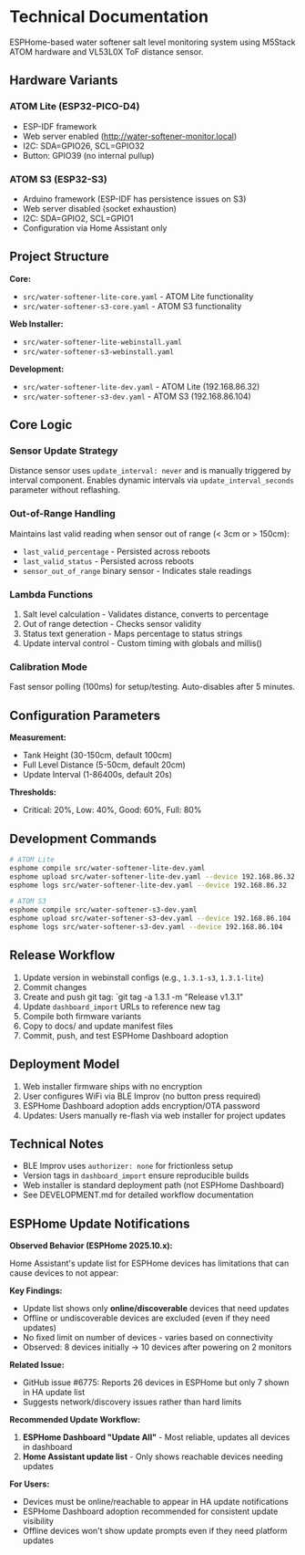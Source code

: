 # Technical Documentation

ESPHome-based water softener salt level monitoring system using M5Stack ATOM hardware and VL53L0X ToF distance sensor.

## Hardware Variants

### ATOM Lite (ESP32-PICO-D4)
- ESP-IDF framework
- Web server enabled (http://water-softener-monitor.local)
- I2C: SDA=GPIO26, SCL=GPIO32
- Button: GPIO39 (no internal pullup)

### ATOM S3 (ESP32-S3)
- Arduino framework (ESP-IDF has persistence issues on S3)
- Web server disabled (socket exhaustion)
- I2C: SDA=GPIO2, SCL=GPIO1
- Configuration via Home Assistant only

## Project Structure

**Core:**
- `src/water-softener-lite-core.yaml` - ATOM Lite functionality
- `src/water-softener-s3-core.yaml` - ATOM S3 functionality

**Web Installer:**
- `src/water-softener-lite-webinstall.yaml`
- `src/water-softener-s3-webinstall.yaml`

**Development:**
- `src/water-softener-lite-dev.yaml` - ATOM Lite (192.168.86.32)
- `src/water-softener-s3-dev.yaml` - ATOM S3 (192.168.86.104)

## Core Logic

### Sensor Update Strategy
Distance sensor uses `update_interval: never` and is manually triggered by interval component. Enables dynamic intervals via `update_interval_seconds` parameter without reflashing.

### Out-of-Range Handling
Maintains last valid reading when sensor out of range (< 3cm or > 150cm):
- `last_valid_percentage` - Persisted across reboots
- `last_valid_status` - Persisted across reboots
- `sensor_out_of_range` binary sensor - Indicates stale readings

### Lambda Functions
1. Salt level calculation - Validates distance, converts to percentage
2. Out of range detection - Checks sensor validity
3. Status text generation - Maps percentage to status strings
4. Update interval control - Custom timing with globals and millis()

### Calibration Mode
Fast sensor polling (100ms) for setup/testing. Auto-disables after 5 minutes.

## Configuration Parameters

**Measurement:**
- Tank Height (30-150cm, default 100cm)
- Full Level Distance (5-50cm, default 20cm)
- Update Interval (1-86400s, default 20s)

**Thresholds:**
- Critical: 20%, Low: 40%, Good: 60%, Full: 80%

## Development Commands

```bash
# ATOM Lite
esphome compile src/water-softener-lite-dev.yaml
esphome upload src/water-softener-lite-dev.yaml --device 192.168.86.32
esphome logs src/water-softener-lite-dev.yaml --device 192.168.86.32

# ATOM S3
esphome compile src/water-softener-s3-dev.yaml
esphome upload src/water-softener-s3-dev.yaml --device 192.168.86.104
esphome logs src/water-softener-s3-dev.yaml --device 192.168.86.104
```

## Release Workflow

1. Update version in webinstall configs (e.g., `1.3.1-s3`, `1.3.1-lite`)
2. Commit changes
3. Create and push git tag: `git tag -a 1.3.1 -m "Release v1.3.1"
4. Update `dashboard_import` URLs to reference new tag
5. Compile both firmware variants
6. Copy to docs/ and update manifest files
7. Commit, push, and test ESPHome Dashboard adoption

## Deployment Model

1. Web installer firmware ships with no encryption
2. User configures WiFi via BLE Improv (no button press required)
3. ESPHome Dashboard adoption adds encryption/OTA password
4. Updates: Users manually re-flash via web installer for project updates

## Technical Notes

- BLE Improv uses `authorizer: none` for frictionless setup
- Version tags in `dashboard_import` ensure reproducible builds
- Web installer is standard deployment path (not ESPHome Dashboard)
- See DEVELOPMENT.md for detailed workflow documentation

## ESPHome Update Notifications

**Observed Behavior (ESPHome 2025.10.x):**

Home Assistant's update list for ESPHome devices has limitations that can cause devices to not appear:

**Key Findings:**
- Update list shows only **online/discoverable** devices that need updates
- Offline or undiscoverable devices are excluded (even if they need updates)
- No fixed limit on number of devices - varies based on connectivity
- Observed: 8 devices initially → 10 devices after powering on 2 monitors

**Related Issue:**
- GitHub issue #6775: Reports 26 devices in ESPHome but only 7 shown in HA update list
- Suggests network/discovery issues rather than hard limits

**Recommended Update Workflow:**
1. **ESPHome Dashboard "Update All"** - Most reliable, updates all devices in dashboard
2. **Home Assistant update list** - Only shows reachable devices needing updates

**For Users:**
- Devices must be online/reachable to appear in HA update notifications
- ESPHome Dashboard adoption recommended for consistent update visibility
- Offline devices won't show update prompts even if they need platform updates
